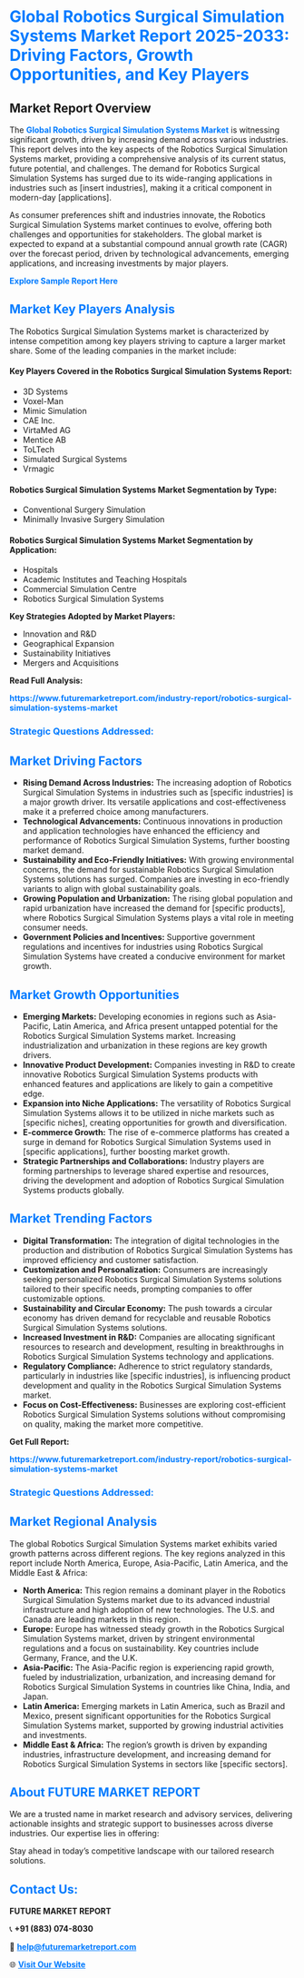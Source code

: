 <h1 style="color: #007BFF;">Global Robotics Surgical Simulation Systems Market Report 2025-2033: Driving Factors, Growth Opportunities, and Key Players</h1>

<section id="overview">
<h2>Market Report Overview</h2>
<p>The <a href="https://www.futuremarketreport.com/industry-report/robotics-surgical-simulation-systems-market" style="color: #007BFF; text-decoration: none;"><strong>Global Robotics Surgical Simulation Systems Market</strong></a> is witnessing significant growth, driven by increasing demand across various industries. This report delves into the key aspects of the Robotics Surgical Simulation Systems market, providing a comprehensive analysis of its current status, future potential, and challenges. The demand for Robotics Surgical Simulation Systems has surged due to its wide-ranging applications in industries such as [insert industries], making it a critical component in modern-day [applications].</p>
<p>As consumer preferences shift and industries innovate, the Robotics Surgical Simulation Systems market continues to evolve, offering both challenges and opportunities for stakeholders. The global market is expected to expand at a substantial compound annual growth rate (CAGR) over the forecast period, driven by technological advancements, emerging applications, and increasing investments by major players.</p>
</section>

<section id="overview">
<p><a href="https://www.futuremarketreport.com/request-sample/reportId=122127" style="color: #007BFF; text-decoration: none;"><strong>Explore Sample Report Here</strong></a></p>
</section>

<section id="key-players">
<h2 style="color: #007BFF;">Market Key Players Analysis</h2>
<p>The Robotics Surgical Simulation Systems market is characterized by intense competition among key players striving to capture a larger market share. Some of the leading companies in the market include:</p>
<h4>Key Players Covered in the Robotics Surgical Simulation Systems Report:</h4>
<ul><li>3D Systems</li><li>Voxel-Man</li><li>Mimic Simulation</li><li>CAE Inc.</li><li>VirtaMed AG</li><li>Mentice AB</li><li>ToLTech</li><li>Simulated Surgical Systems</li><li>Vrmagic</li></ul>
<h4>Robotics Surgical Simulation Systems Market Segmentation by Type:</h4>
<ul><li>Conventional Surgery Simulation</li><li>Minimally Invasive Surgery Simulation</li></ul>

<h4>Robotics Surgical Simulation Systems Market Segmentation by Application:</h4>
<ul><li>Hospitals</li><li>Academic Institutes and Teaching Hospitals</li><li>Commercial Simulation Centre</li><li>Robotics Surgical Simulation Systems</li></ul>
<p><strong>Key Strategies Adopted by Market Players:</strong></p>
<ul>
<li>Innovation and R&D</li>
<li>Geographical Expansion</li>
<li>Sustainability Initiatives</li>
<li>Mergers and Acquisitions</li>
</ul>
</section>

<section>
<p><strong>Read Full Analysis: </strong></p><a href="https://www.futuremarketreport.com/industry-report/robotics-surgical-simulation-systems-market" style="color: #007BFF; text-decoration: none;"><strong>https://www.futuremarketreport.com/industry-report/robotics-surgical-simulation-systems-market</strong></a>
<h3 style="color: #007BFF;">Strategic Questions Addressed:</h3>
</section>

<section id="driving-factors">
<h2 style="color: #007BFF;">Market Driving Factors</h2>
<ul>
<li><strong>Rising Demand Across Industries:</strong> The increasing adoption of Robotics Surgical Simulation Systems in industries such as [specific industries] is a major growth driver. Its versatile applications and cost-effectiveness make it a preferred choice among manufacturers.</li>
<li><strong>Technological Advancements:</strong> Continuous innovations in production and application technologies have enhanced the efficiency and performance of Robotics Surgical Simulation Systems, further boosting market demand.</li>
<li><strong>Sustainability and Eco-Friendly Initiatives:</strong> With growing environmental concerns, the demand for sustainable Robotics Surgical Simulation Systems solutions has surged. Companies are investing in eco-friendly variants to align with global sustainability goals.</li>
<li><strong>Growing Population and Urbanization:</strong> The rising global population and rapid urbanization have increased the demand for [specific products], where Robotics Surgical Simulation Systems plays a vital role in meeting consumer needs.</li>
<li><strong>Government Policies and Incentives:</strong> Supportive government regulations and incentives for industries using Robotics Surgical Simulation Systems have created a conducive environment for market growth.</li>
</ul>
</section>

<section id="growth-opportunities">
<h2 style="color: #007BFF;">Market Growth Opportunities</h2>
<ul>
<li><strong>Emerging Markets:</strong> Developing economies in regions such as Asia-Pacific, Latin America, and Africa present untapped potential for the Robotics Surgical Simulation Systems market. Increasing industrialization and urbanization in these regions are key growth drivers.</li>
<li><strong>Innovative Product Development:</strong> Companies investing in R&D to create innovative Robotics Surgical Simulation Systems products with enhanced features and applications are likely to gain a competitive edge.</li>
<li><strong>Expansion into Niche Applications:</strong> The versatility of Robotics Surgical Simulation Systems allows it to be utilized in niche markets such as [specific niches], creating opportunities for growth and diversification.</li>
<li><strong>E-commerce Growth:</strong> The rise of e-commerce platforms has created a surge in demand for Robotics Surgical Simulation Systems used in [specific applications], further boosting market growth.</li>
<li><strong>Strategic Partnerships and Collaborations:</strong> Industry players are forming partnerships to leverage shared expertise and resources, driving the development and adoption of Robotics Surgical Simulation Systems products globally.</li>
</ul>
</section>

<section id="trending-factors">
<h2 style="color: #007BFF;">Market Trending Factors</h2>
<ul>
<li><strong>Digital Transformation:</strong> The integration of digital technologies in the production and distribution of Robotics Surgical Simulation Systems has improved efficiency and customer satisfaction.</li>
<li><strong>Customization and Personalization:</strong> Consumers are increasingly seeking personalized Robotics Surgical Simulation Systems solutions tailored to their specific needs, prompting companies to offer customizable options.</li>
<li><strong>Sustainability and Circular Economy:</strong> The push towards a circular economy has driven demand for recyclable and reusable Robotics Surgical Simulation Systems solutions.</li>
<li><strong>Increased Investment in R&D:</strong> Companies are allocating significant resources to research and development, resulting in breakthroughs in Robotics Surgical Simulation Systems technology and applications.</li>
<li><strong>Regulatory Compliance:</strong> Adherence to strict regulatory standards, particularly in industries like [specific industries], is influencing product development and quality in the Robotics Surgical Simulation Systems market.</li>
<li><strong>Focus on Cost-Effectiveness:</strong> Businesses are exploring cost-efficient Robotics Surgical Simulation Systems solutions without compromising on quality, making the market more competitive.</li>
</ul>
</section>

<section>
<p><strong>Get Full Report: </strong></p><a href="https://www.futuremarketreport.com/industry-report/robotics-surgical-simulation-systems-market" style="color: #007BFF; text-decoration: none;"><strong>https://www.futuremarketreport.com/industry-report/robotics-surgical-simulation-systems-market</strong></a>
<h3 style="color: #007BFF;">Strategic Questions Addressed:</h3>
</section>


<section id="regional-analysis">
<h2 style="color: #007BFF;">Market Regional Analysis</h2>
<p>The global Robotics Surgical Simulation Systems market exhibits varied growth patterns across different regions. The key regions analyzed in this report include North America, Europe, Asia-Pacific, Latin America, and the Middle East & Africa:</p>
<ul>
<li><strong>North America:</strong> This region remains a dominant player in the Robotics Surgical Simulation Systems market due to its advanced industrial infrastructure and high adoption of new technologies. The U.S. and Canada are leading markets in this region.</li>
<li><strong>Europe:</strong> Europe has witnessed steady growth in the Robotics Surgical Simulation Systems market, driven by stringent environmental regulations and a focus on sustainability. Key countries include Germany, France, and the U.K.</li>
<li><strong>Asia-Pacific:</strong> The Asia-Pacific region is experiencing rapid growth, fueled by industrialization, urbanization, and increasing demand for Robotics Surgical Simulation Systems in countries like China, India, and Japan.</li>
<li><strong>Latin America:</strong> Emerging markets in Latin America, such as Brazil and Mexico, present significant opportunities for the Robotics Surgical Simulation Systems market, supported by growing industrial activities and investments.</li>
<li><strong>Middle East & Africa:</strong> The region’s growth is driven by expanding industries, infrastructure development, and increasing demand for Robotics Surgical Simulation Systems in sectors like [specific sectors].</li>
</ul>
</section>

<footer>
<h2 style="color: #007BFF;">About FUTURE MARKET REPORT</h2>
<p>We are a trusted name in market research and advisory services, delivering actionable insights and strategic support to businesses across diverse industries. Our expertise lies in offering:</p>

<p>Stay ahead in today’s competitive landscape with our tailored research solutions.</p>

<h2 style="color: #007BFF;">Contact Us:</h2>
<p><strong>FUTURE MARKET REPORT</strong></p>
<p>📞 <strong>+91 (883) 074-8030</strong></p>
<p>📧 <strong><a href="mailto:help@futuremarketreport.com" style="color: #007BFF;">help@futuremarketreport.com</a></strong></p>
<p>🌐 <strong><a href="https://www.futuremarketreport.com/" style="color: #007BFF;">Visit Our Website</a></strong></p>
</footer>